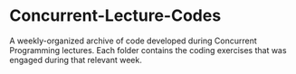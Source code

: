 # Concurrent-Lecture-Codes
A weekly-organized archive of code developed during Concurrent Programming lectures. Each folder contains the coding exercises that was engaged during that relevant week.
